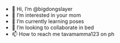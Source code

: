 - 👋 Hi, I’m @bigdongslayer
- 👀 I’m interested in your mom
- 🌱 I’m currently learning poses
- 💞️ I’m looking to collaborate in bed
- 📫 How to reach me tavamamma123 on ph

<!---
bigdongslayer/bigdongslayer is a ✨ special ✨ repository because its `README.md` (this file) appears on your GitHub profile.
You can click the Preview link to take a look at your changes.
--->
